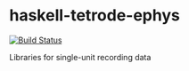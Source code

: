 haskell-tetrode-ephys
=====================

[![Build Status](https://secure.travis-ci.org/ImAlsoGreg/haskell-tetrode-ephys.png)](http://travis-ci.org/ImAlsoGreg/haskell-tetrode-ephys)

Libraries for single-unit recording data